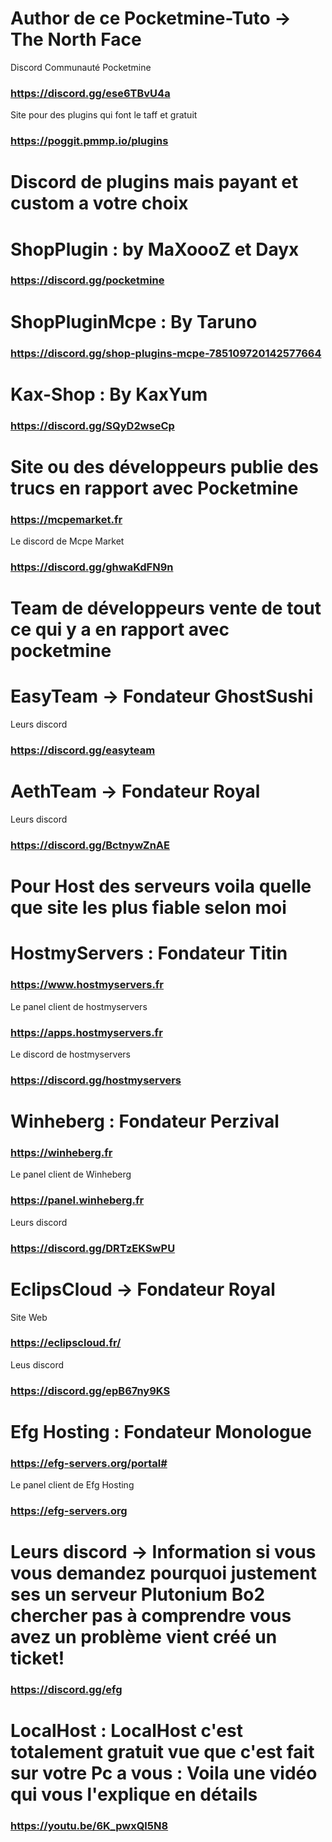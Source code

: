 # Author de ce Pocketmine-Tuto -> The North Face

Discord Communauté Pocketmine
### https://discord.gg/ese6TBvU4a

Site pour des plugins qui font le taff et gratuit
### https://poggit.pmmp.io/plugins

# Discord de plugins mais payant et custom a votre choix

# ShopPlugin : by MaXoooZ et Dayx
### https://discord.gg/pocketmine

# ShopPluginMcpe : By Taruno
### https://discord.gg/shop-plugins-mcpe-785109720142577664

# Kax-Shop : By KaxYum
### https://discord.gg/SQyD2wseCp

# Site ou des développeurs publie des trucs en rapport avec Pocketmine
### https://mcpemarket.fr

Le discord de Mcpe Market 
### https://discord.gg/ghwaKdFN9n

# Team de développeurs vente de tout ce qui y a en rapport avec pocketmine 

# EasyTeam -> Fondateur GhostSushi

Leurs discord 
### https://discord.gg/easyteam

# AethTeam -> Fondateur Royal

Leurs discord
### https://discord.gg/BctnywZnAE

# Pour Host des serveurs voila quelle que site les plus fiable selon moi

# HostmyServers : Fondateur Titin
### https://www.hostmyservers.fr

Le panel client de hostmyservers
### https://apps.hostmyservers.fr

Le discord de hostmyservers 
### https://discord.gg/hostmyservers

# Winheberg : Fondateur Perzival
### https://winheberg.fr

Le panel client de Winheberg
### https://panel.winheberg.fr

Leurs discord
### https://discord.gg/DRTzEKSwPU

# EclipsCloud -> Fondateur Royal

Site Web
### https://eclipscloud.fr/

Leus discord
### https://discord.gg/epB67ny9KS

# Efg Hosting : Fondateur Monologue
### https://efg-servers.org/portal#

Le panel client de Efg Hosting
### https://efg-servers.org

# Leurs discord -> Information si vous vous demandez pourquoi justement ses un serveur Plutonium Bo2 chercher pas à comprendre vous avez un problème vient créé un ticket!
### https://discord.gg/efg

# LocalHost : LocalHost c'est totalement gratuit vue que c'est fait sur votre Pc a vous : Voila une vidéo qui vous l'explique en détails
### https://youtu.be/6K_pwxQl5N8
